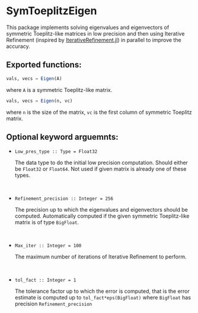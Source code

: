 # SymToeplitzEigen

This package implements solving eigenvalues and eigenvectors of symmetric Toeplitz-like matrices in low precision and then using Iterative Refinement (inspired by [IterativeRefinement.jl](https://github.com/RalphAS/IterativeRefinement.jl)) in parallel to improve the accuracy.

## Exported functions:

```julia
vals, vecs = Eigen(A)
```

where `A` is a symmetric Toeplitz-like matrix.

```julia
vals, vecs = Eigen(n, vc)
```

where `n` is the size of the matrix, `vc` is the first column of symmetric Toeplitz matrix.

<!-- #Refinement_precision :: Integer = 256, Max_iter :: Integer = 10, tol_fact :: Integer = 1 -->

## Optional keyword arguemnts:

* `Low_pres_type :: Type = Float32`

    The data type to do the initial low precision computation. Should either be `Float32` or `Float64`. Not used if given matrix is already one of these types.
  

<br />

* `Refinement_precision :: Integer = 256`
    
    The precision up to which the eigenvalues and eigenvectors should be computed. Automatically computed if the given symmetric Toeplitz-like matrix is of type `BigFloat`.

<br />

* `Max_iter :: Integer = 100`

    The maximum number of iterations of Iterative Refinement to perform.

    <br />

* `tol_fact :: Integer = 1`

    The tolerance factor up to which the error is computed, that is the error estimate is computed up to `tol_fact*eps(BigFloat)` where `BigFloat` has precision `Refinement_precision`

    <br />
